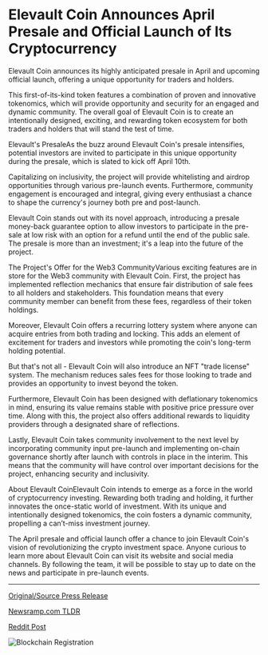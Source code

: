 # Elevault Coin Announces April Presale and Official Launch of Its Cryptocurrency

Elevault Coin announces its highly anticipated presale in April and upcoming official launch, offering a unique opportunity for traders and holders.

This first-of-its-kind token features a combination of proven and innovative tokenomics, which will provide opportunity and security for an engaged and dynamic community. The overall goal of Elevault Coin is to create an intentionally designed, exciting, and rewarding token ecosystem for both traders and holders that will stand the test of time.

Elevault's PresaleAs the buzz around Elevault Coin's presale intensifies, potential investors are invited to participate in this unique opportunity during the presale, which is slated to kick off April 10th.

Capitalizing on inclusivity, the project will provide whitelisting and airdrop opportunities through various pre-launch events. Furthermore, community engagement is encouraged and integral, giving every enthusiast a chance to shape the currency's journey both pre and post-launch.

Elevault Coin stands out with its novel approach, introducing a presale money-back guarantee option to allow investors to participate in the pre-sale at low risk with an option for a refund until the end of the public sale. The presale is more than an investment; it's a leap into the future of the project.

The Project's Offer for the Web3 CommunityVarious exciting features are in store for the Web3 community with Elevault Coin. First, the project has implemented reflection mechanics that ensure fair distribution of sale fees to all holders and stakeholders. This foundation means that every community member can benefit from these fees, regardless of their token holdings.

Moreover, Elevault Coin offers a recurring lottery system where anyone can acquire entries from both trading and locking. This adds an element of excitement for traders and investors while promoting the coin's long-term holding potential.

But that's not all - Elevault Coin will also introduce an NFT "trade license" system. The mechanism reduces sales fees for those looking to trade and provides an opportunity to invest beyond the token.

Furthermore, Elevault Coin has been designed with deflationary tokenomics in mind, ensuring its value remains stable with positive price pressure over time. Along with this, the project also offers additional rewards to liquidity providers through a designated share of reflections.

Lastly, Elevault Coin takes community involvement to the next level by incorporating community input pre-launch and implementing on-chain governance shortly after launch with controls in place in the interim. This means that the community will have control over important decisions for the project, enhancing security and inclusivity.

About Elevault CoinElevault Coin intends to emerge as a force in the world of cryptocurrency investing. Rewarding both trading and holding, it further innovates the once-static world of investment. With its unique and intentionally designed tokenomics, the coin fosters a dynamic community, propelling a can’t-miss investment journey.

The April presale and official launch offer a chance to join Elevault Coin's vision of revolutionizing the crypto investment space. Anyone curious to learn more about Elevault Coin can visit its website and social media channels. By following the team, it will be possible to stay up to date on the news and participate in pre-launch events. 

---

[Original/Source Press Release](https://blockchainwire.io/press-release/elevault-coin-announces-april-presale-and-official-launch-of-its-cryptocurrency)
                    

[Newsramp.com TLDR](None) 



[Reddit Post](https://www.reddit.com/r/CryptoNewsInfo/comments/1bo8uxk/elevault_coin_announces_highly_anticipated/) 



![Blockchain Registration](https://cdn.newsramp.app/blockchainwire/qrcode/243/26/pondO2eX.webp)